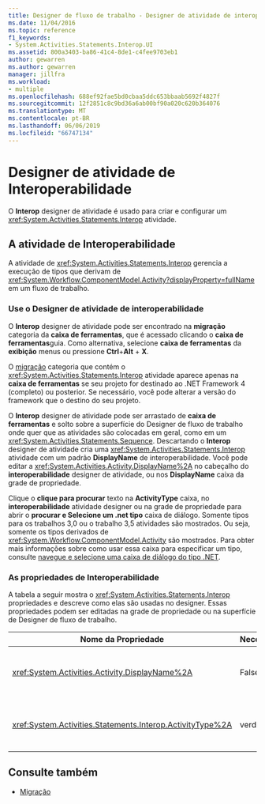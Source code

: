 ```yaml
---
title: Designer de fluxo de trabalho - Designer de atividade de interoperabilidade
ms.date: 11/04/2016
ms.topic: reference
f1_keywords:
- System.Activities.Statements.Interop.UI
ms.assetid: 800a3403-ba86-41c4-8de1-c4fee9703eb1
author: gewarren
ms.author: gewarren
manager: jillfra
ms.workload:
- multiple
ms.openlocfilehash: 688ef92fae5bd0cbaa5ddc653bbaab5692f4827f
ms.sourcegitcommit: 12f2851c8c9bd36a6ab00bf90a020c620b364076
ms.translationtype: MT
ms.contentlocale: pt-BR
ms.lasthandoff: 06/06/2019
ms.locfileid: "66747134"
---
```

# <a name="interop-activity-designer"></a>Designer de atividade de Interoperabilidade

O **Interop** designer de atividade é usado para criar e configurar um <xref:System.Activities.Statements.Interop> atividade.

## <a name="the-interop-activity"></a>A atividade de Interoperabilidade

A atividade de <xref:System.Activities.Statements.Interop> gerencia a execução de tipos que derivam de <xref:System.Workflow.ComponentModel.Activity?displayProperty=fullName> em um fluxo de trabalho.

### <a name="use-the-interop-activity-designer"></a>Use o Designer de atividade de interoperabilidade

O **Interop** designer de atividade pode ser encontrado na **migração** categoria da **caixa de ferramentas**, que é acessado clicando o **caixa de ferramentas**guia. Como alternativa, selecione **caixa de ferramentas** da **exibição** menus ou pressione **Ctrl**+**Alt** + **X**.

O [migração](../workflow-designer/migration-activity-designers.md) categoria que contém o <xref:System.Activities.Statements.Interop> atividade aparece apenas na **caixa de ferramentas** se seu projeto for destinado ao .NET Framework 4 (completo) ou posterior. Se necessário, você pode alterar a versão do framework que o destino do seu projeto.

O **Interop** designer de atividade pode ser arrastado de **caixa de ferramentas** e solto sobre a superfície do Designer de fluxo de trabalho onde quer que as atividades são colocadas em geral, como em um <xref:System.Activities.Statements.Sequence>. Descartando o **Interop** designer de atividade cria uma <xref:System.Activities.Statements.Interop> atividade com um padrão **DisplayName** de interoperabilidade. Você pode editar a <xref:System.Activities.Activity.DisplayName%2A> no cabeçalho do **interoperabilidade** designer de atividade, ou nos **DisplayName** caixa da grade de propriedade.

Clique o **clique para procurar** texto na **ActivityType** caixa, no **interoperabilidade** atividade designer ou na grade de propriedade para abrir o **procurar e Selecione um .net tipo** caixa de diálogo. Somente tipos para os trabalhos 3,0 ou o trabalho 3,5 atividades são mostrados. Ou seja, somente os tipos derivados de <xref:System.Workflow.ComponentModel.Activity> são mostrados. Para obter mais informações sobre como usar essa caixa para especificar um tipo, consulte [navegue e selecione uma caixa de diálogo do tipo .NET](../workflow-designer/browse-and-select-a-dotnet-type-dialog-box.md).

### <a name="the-interop-properties"></a>As propriedades de Interoperabilidade

A tabela a seguir mostra o <xref:System.Activities.Statements.Interop> propriedades e descreve como elas são usadas no designer. Essas propriedades podem ser editadas na grade de propriedade ou na superfície de Designer de fluxo de trabalho.

|Nome da Propriedade|Necessária|Uso|
|-|--------------|-|
|<xref:System.Activities.Activity.DisplayName%2A>|False|O nome amigável de atividade de <xref:System.Activities.Statements.Interop> . O valor padrão é **interoperabilidade**. Embora o nome de exibição não é necessário, é recomendável fornecer um.|
|<xref:System.Activities.Statements.Interop.ActivityType%2A>|verdadeiro|Especifica o tipo de atividade contida pela atividade de <xref:System.Activities.Statements.Interop> . Este tipo especificado deve derivar de <xref:System.Workflow.ComponentModel.Activity>.|

## <a name="see-also"></a>Consulte também

- [Migração](../workflow-designer/migration-activity-designers.md)